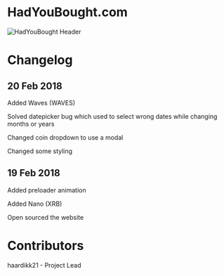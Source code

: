 # HadYouBought.com

![HadYouBought Header](https://i.imgur.com/aZBNeQq.png)

# Changelog
## 20 Feb 2018
Added Waves (WAVES)

Solved datepicker bug which used to select wrong dates while changing months or years

Changed coin dropdown to use a modal

Changed some styling

## 19 Feb 2018
Added preloader animation

Added Nano (XRB)

Open sourced the website

# Contributors
haardikk21 - Project Lead
